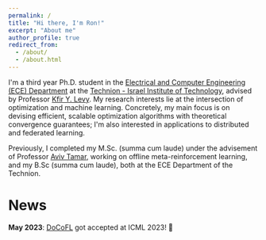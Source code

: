 ```yaml
---
permalink: /
title: "Hi there, I'm Ron!"
excerpt: "About me"
author_profile: true
redirect_from: 
  - /about/
  - /about.html
---
```


I'm a third year Ph.D. student in the [Electrical and Computer Engineering (ECE) Department](https://ece.technion.ac.il) at the [Technion - Israel Institute of Technology](https://www.technion.ac.il/en/home-2/), advised by Professor [Kfir Y.  Levy](https://kfiryehud.wixsite.com/kfir-y-levy). My research interests lie at the intersection of optimization and machine learning. Concretely, my main focus is on devising efficient, scalable optimization algorithms with theoretical convergence guarantees; I'm also interested in applications to distributed and federated learning. 

Previously, I completed my M.Sc. (summa cum laude) under the advisement of Professor [Aviv Tamar](https://avivt.github.io/avivt/), working on offline meta-reinforcement learning, and my B.Sc (summa cum laude), both at the ECE Department of the Technion.  

# News	
<b>May 2023</b>: [DoCoFL](https://rondorf.github.io/publications/DoCoFL) got accepted at ICML 2023! 🥳